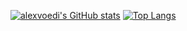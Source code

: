 [![alexvoedi's GitHub stats](https://github-readme-stats.vercel.app/api?username=alexvoedi)](https://github.com/alexvoedi/github-readme-stats)
[![Top Langs](https://github-readme-stats.vercel.app/api/top-langs/?username=alexvoed)](https://github.com/alexvoedi/github-readme-stats)
